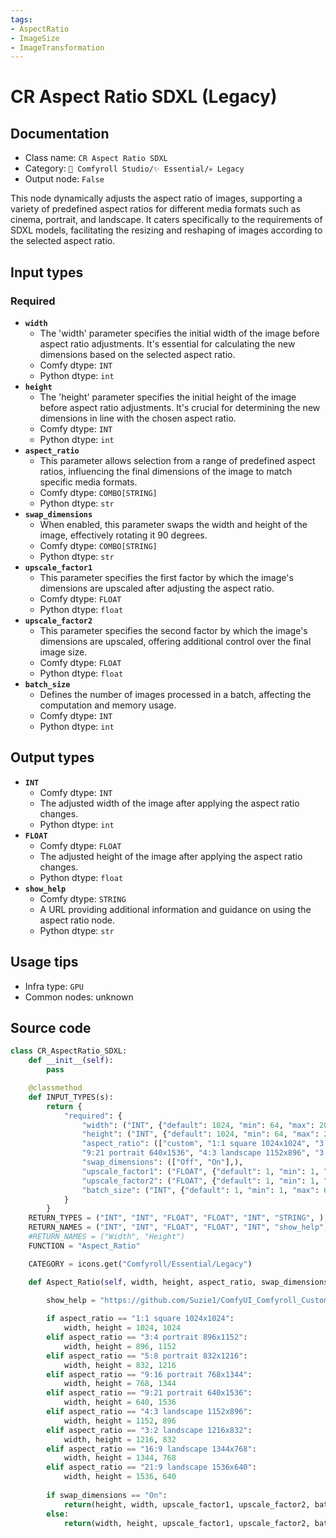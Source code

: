 ```yaml
---
tags:
- AspectRatio
- ImageSize
- ImageTransformation
---
```


# CR Aspect Ratio SDXL (Legacy)
## Documentation
- Class name: `CR Aspect Ratio SDXL`
- Category: `🧩 Comfyroll Studio/✨ Essential/💀 Legacy`
- Output node: `False`

This node dynamically adjusts the aspect ratio of images, supporting a variety of predefined aspect ratios for different media formats such as cinema, portrait, and landscape. It caters specifically to the requirements of SDXL models, facilitating the resizing and reshaping of images according to the selected aspect ratio.
## Input types
### Required
- **`width`**
    - The 'width' parameter specifies the initial width of the image before aspect ratio adjustments. It's essential for calculating the new dimensions based on the selected aspect ratio.
    - Comfy dtype: `INT`
    - Python dtype: `int`
- **`height`**
    - The 'height' parameter specifies the initial height of the image before aspect ratio adjustments. It's crucial for determining the new dimensions in line with the chosen aspect ratio.
    - Comfy dtype: `INT`
    - Python dtype: `int`
- **`aspect_ratio`**
    - This parameter allows selection from a range of predefined aspect ratios, influencing the final dimensions of the image to match specific media formats.
    - Comfy dtype: `COMBO[STRING]`
    - Python dtype: `str`
- **`swap_dimensions`**
    - When enabled, this parameter swaps the width and height of the image, effectively rotating it 90 degrees.
    - Comfy dtype: `COMBO[STRING]`
    - Python dtype: `str`
- **`upscale_factor1`**
    - This parameter specifies the first factor by which the image's dimensions are upscaled after adjusting the aspect ratio.
    - Comfy dtype: `FLOAT`
    - Python dtype: `float`
- **`upscale_factor2`**
    - This parameter specifies the second factor by which the image's dimensions are upscaled, offering additional control over the final image size.
    - Comfy dtype: `FLOAT`
    - Python dtype: `float`
- **`batch_size`**
    - Defines the number of images processed in a batch, affecting the computation and memory usage.
    - Comfy dtype: `INT`
    - Python dtype: `int`
## Output types
- **`INT`**
    - Comfy dtype: `INT`
    - The adjusted width of the image after applying the aspect ratio changes.
    - Python dtype: `int`
- **`FLOAT`**
    - Comfy dtype: `FLOAT`
    - The adjusted height of the image after applying the aspect ratio changes.
    - Python dtype: `float`
- **`show_help`**
    - Comfy dtype: `STRING`
    - A URL providing additional information and guidance on using the aspect ratio node.
    - Python dtype: `str`
## Usage tips
- Infra type: `GPU`
- Common nodes: unknown


## Source code
```python
class CR_AspectRatio_SDXL:
    def __init__(self):
        pass

    @classmethod
    def INPUT_TYPES(s):
        return {
            "required": {
                "width": ("INT", {"default": 1024, "min": 64, "max": 2048}),
                "height": ("INT", {"default": 1024, "min": 64, "max": 2048}),
                "aspect_ratio": (["custom", "1:1 square 1024x1024", "3:4 portrait 896x1152", "5:8 portrait 832x1216", "9:16 portrait 768x1344",
                "9:21 portrait 640x1536", "4:3 landscape 1152x896", "3:2 landscape 1216x832", "16:9 landscape 1344x768", "21:9 landscape 1536x640"],),
                "swap_dimensions": (["Off", "On"],),
                "upscale_factor1": ("FLOAT", {"default": 1, "min": 1, "max": 2000}),
                "upscale_factor2": ("FLOAT", {"default": 1, "min": 1, "max": 2000}),
                "batch_size": ("INT", {"default": 1, "min": 1, "max": 64})
            }
        }
    RETURN_TYPES = ("INT", "INT", "FLOAT", "FLOAT", "INT", "STRING", )
    RETURN_NAMES = ("INT", "INT", "FLOAT", "FLOAT", "INT", "show_help", )
    #RETURN_NAMES = ("Width", "Height")
    FUNCTION = "Aspect_Ratio"

    CATEGORY = icons.get("Comfyroll/Essential/Legacy")

    def Aspect_Ratio(self, width, height, aspect_ratio, swap_dimensions, upscale_factor1, upscale_factor2, batch_size):
       
        show_help = "https://github.com/Suzie1/ComfyUI_Comfyroll_CustomNodes/wiki/Legacy-Nodes#cr-aspect-ratio-sdxl"

        if aspect_ratio == "1:1 square 1024x1024":
            width, height = 1024, 1024
        elif aspect_ratio == "3:4 portrait 896x1152":
            width, height = 896, 1152
        elif aspect_ratio == "5:8 portrait 832x1216":
            width, height = 832, 1216
        elif aspect_ratio == "9:16 portrait 768x1344":
            width, height = 768, 1344
        elif aspect_ratio == "9:21 portrait 640x1536":
            width, height = 640, 1536
        elif aspect_ratio == "4:3 landscape 1152x896":
            width, height = 1152, 896
        elif aspect_ratio == "3:2 landscape 1216x832":
            width, height = 1216, 832
        elif aspect_ratio == "16:9 landscape 1344x768":
            width, height = 1344, 768
        elif aspect_ratio == "21:9 landscape 1536x640":
            width, height = 1536, 640
            
        if swap_dimensions == "On":
            return(height, width, upscale_factor1, upscale_factor2, batch_size,show_help,)
        else:
            return(width, height, upscale_factor1, upscale_factor2, batch_size,show_help,)        

```
